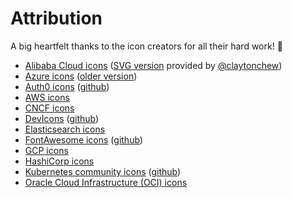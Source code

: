 # Attribution

A big heartfelt thanks to the icon creators for all their hard work! :clap:

* [Alibaba Cloud icons](https://www.alibabacloud.com/help/doc-detail/67830.htm) ([SVG version](https://drive.google.com/open?id=1DiRK1ydTzxFhNCP8Ks0A70NYkQWYjvfa) provided by [@claytonchew](https://github.com/claytonchew))
* [Azure icons](https://docs.microsoft.com/en-us/azure/architecture/icons/) ([older version](https://www.microsoft.com/en-in/download/details.aspx?id=41937))
* [Auth0 icons](https://identicons.dev/) ([github](https://github.com/auth0/identicons))
* [AWS icons](https://aws.amazon.com/architecture/icons/)
* [CNCF icons](https://github.com/cncf/artwork)
* [DevIcons](https://konpa.github.io/devicon/) ([github](https://github.com/konpa/devicon/))
* [Elasticsearch icons](https://www.elastic.co/brand)
* [FontAwesome icons](https://fontawesome.com/) ([github](https://github.com/FortAwesome/Font-Awesome))
* [GCP icons](https://cloud.google.com/icons/)
* [HashiCorp icons](https://www.hashicorp.com/brand)
* [Kubernetes community icons](https://docs.google.com/presentation/d/15h_MHjR2fzXIiGZniUdHok_FP07u1L8MAX5cN1r0j4U/edit?usp=sharing) ([github](https://github.com/kubernetes/community/tree/master/icons))
* [Oracle Cloud Infrastructure (OCI) icons](https://docs.cloud.oracle.com/en-us/iaas/Content/General/Reference/graphicsfordiagrams.htm)